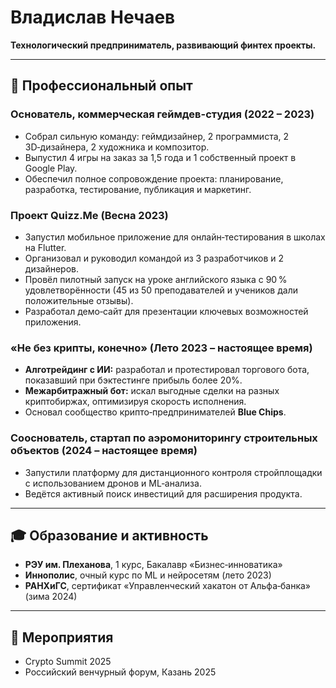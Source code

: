 # Владислав Нечаев

**Технологический предприниматель, развивающий финтех проекты.**

---

## 💼 Профессиональный опыт

### Основатель, коммерческая геймдев-студия (2022 – 2023)

- Собрал сильную команду: геймдизайнер, 2 программиста, 2 3D‑дизайнера, 2 художника и композитор.  
- Выпустил 4 игры на заказ за 1,5 года и 1 собственный проект в Google Play.  
- Обеспечил полное сопровождение проекта: планирование, разработка, тестирование, публикация и маркетинг.  

### Проект Quizz.Me (Весна 2023)

- Запустил мобильное приложение для онлайн‑тестирования в школах на Flutter.  
- Организовал и руководил командой из 3 разработчиков и 2 дизайнеров.  
- Провёл пилотный запуск на уроке английского языка с 90 % удовлетворённости (45 из 50 преподавателей и учеников дали положительные отзывы).  
- Разработал демо‑сайт для презентации ключевых возможностей приложения.  

### «Не без крипты, конечно» (Лето 2023 – настоящее время)

- **Алготрейдинг с ИИ:** разработал и протестировал торгового бота, показавший при бэктестинге прибыль более 20%.  
- **Межарбитражный бот:** искал выгодные сделки на разных криптобиржах, оптимизируя скорость исполнения.  
- Основал сообщество крипто‑предпринимателей **Blue Chips**.  

### Сооснователь, стартап по аэромониторингу строительных объектов (2024 – настоящее время)

- Запустили платформу для дистанционного контроля стройплощадки с использованием дронов и ML‑анализа.  
- Ведётся активный поиск инвестиций для расширения продукта.  

---

## 🎓 Образование и активность

- **РЭУ им. Плеханова**, 1 курс, Бакалавр «Бизнес‑инноватика»  
- **Иннополис**, очный курс по ML и нейросетям (лето 2023)  
- **РАНХиГС**, сертификат «Управленческий хакатон от Альфа‑банка» (зима 2024)  

---

## 📅 Мероприятия

- Crypto Summit 2025  
- Российский венчурный форум, Казань 2025  
